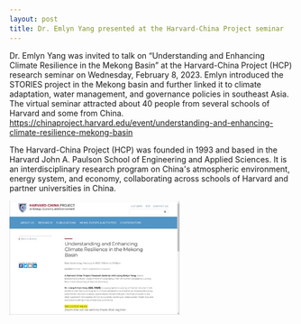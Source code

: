 ```yaml
---
layout: post
title: Dr. Emlyn Yang presented at the Harvard-China Project seminar
---
```


Dr. Emlyn Yang was invited to talk on “Understanding and Enhancing Climate Resilience in the Mekong Basin” at the Harvard-China Project (HCP) research seminar on Wednesday, February 8, 2023. Emlyn introduced the STORIES project in the Mekong basin and further linked it to climate adaptation, water management, and governance policies in southeast Asia. The virtual seminar attracted about 40 people from several schools of Harvard and some from China.
https://chinaproject.harvard.edu/event/understanding-and-enhancing-climate-resilience-mekong-basin

The Harvard-China Project (HCP) was founded in 1993 and based in the Harvard John A. Paulson School of Engineering and Applied Sciences. It is an interdisciplinary research program on China's atmospheric environment, energy system, and economy, collaborating across schools of Harvard and partner universities in China.

<img src="/assets/images/content/02_08.jpg" style="width: 60%;">
